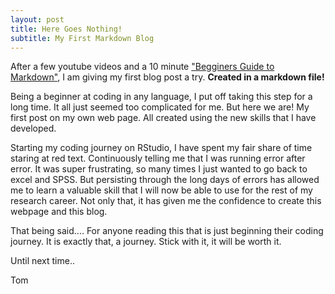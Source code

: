 ```yaml
---
layout: post
title: Here Goes Nothing!
subtitle: My First Markdown Blog
---
```


After a few youtube videos and a 10 minute ["Begginers Guide to Markdown"](https://www.markdowntutorial.com/lesson/1/), I am giving my first blog post a try. **Created in a markdown file!**

Being a beginner at coding in any language, I put off taking this step for a long time. It all just seemed too complicated for me. But here we are! My first post on my own web page. All created using the new skills that I have developed.  

Starting my coding journey on RStudio, I have spent my fair share of time staring at red text. Continuously telling me that I was running error after error. It was super frustrating, so many times I just wanted to go back to excel and SPSS. But persisting through the long days of errors has allowed me to learn a valuable skill that I will now be able to use for the rest of my research career. Not only that, it has given me the confidence to create this webpage and this blog.  

That being said.... For anyone reading this that is just beginning their coding journey. It is exactly that, a journey. Stick with it, it will be worth it.

Until next time..

Tom

